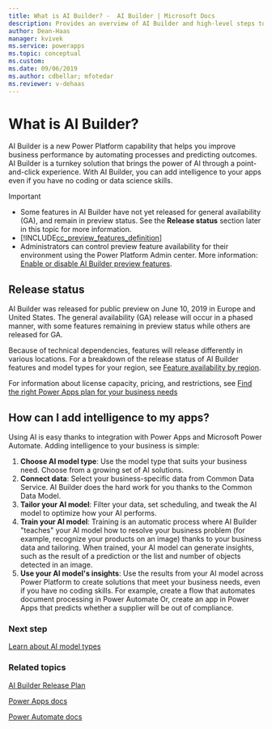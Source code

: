 ```yaml
---
title: What is AI Builder? -  AI Builder | Microsoft Docs
description: Provides an overview of AI Builder and high-level steps to add intelligence to your apps
author: Dean-Haas
manager: kvivek
ms.service: powerapps
ms.topic: conceptual
ms.custom: 
ms.date: 09/06/2019
ms.author: cdbellar; mfotedar
ms.reviewer: v-dehaas
---
```


# What is AI Builder?

AI Builder is a new Power Platform capability that helps you improve business performance by automating processes and predicting outcomes. AI Builder is a turnkey solution that brings the power of AI through a point-and-click experience. With AI Builder, you can add intelligence to your apps even if you have no coding or data science skills.

 > [!IMPORTANT]
 >
 > - Some features in AI Builder have not yet released for general availability (GA), and remain in preview status. See the **Release status** section later in this topic for more information.
 > - [!INCLUDE[cc_preview_features_definition](./includes/cc-preview-features-definition.md)]
 > - Administrators can control preview feature availability for their environment using the Power Platform Admin center. More information: [Enable or disable AI Builder preview features](administer.md#enable-or-disable-ai-builder-preview-features).

## Release status

AI Builder was released for public preview on June 10, 2019 in Europe and United States. The general availability (GA) release will occur in a phased manner, with some features remaining in preview status while others are released for GA.

Because of technical dependencies, features will release differently in various locations. For a breakdown of the release status of AI Builder features and model types for your region, see [Feature availability by region](availability-region.md).

For information about license capacity, pricing, and restrictions, see [Find the right Power Apps plan for your business needs](https://powerapps.microsoft.com/pricing/)

## How can I add intelligence to my apps?

Using AI is easy thanks to integration with Power Apps and Microsoft Power Automate. Adding intelligence to your business is simple:

1. **Choose AI model type**: Use the model type that suits your business need. Choose from a growing set of AI solutions.
1. **Connect data**: Select your business-specific data from Common Data Service. AI Builder does the hard work for you thanks to the Common Data Model.
1. **Tailor your AI model**: Filter your data, set scheduling, and tweak the AI model to optimize how your AI performs.
1. **Train your AI model**: Training is an automatic process where AI Builder "teaches" your AI model how to resolve your business problem (for example, recognize your products on an image) thanks to your business data and tailoring. When trained, your AI model can generate insights, such as the result of a prediction or the list and number of objects detected in an image.
1. **Use your AI model's insights**: Use the results from your AI model across Power Platform to create solutions that meet your business needs, even if you have no coding skills.  For example, create a flow that automates document processing in Power Automate Or, create an app in Power Apps that predicts whether a supplier will be out of compliance.

### Next step

[Learn about AI model types](model-types.md)

### Related topics

[AI Builder Release Plan](/power-platform-release-plan/2019wave2/ai-builder/planned-features)

[Power Apps docs](https://docs.microsoft.com/powerapps/)

[Power Automate docs](https://docs.microsoft.com/flow/getting-started)
